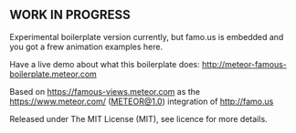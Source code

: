 WORK IN PROGRESS
----------------

Experimental boilerplate version currently, but famo.us is embedded and you got a frew animation examples here.

Have a live demo about what this boilerplate does: http://meteor-famous-boilerplate.meteor.com

Based on https://famous-views.meteor.com as the https://www.meteor.com/ (METEOR@1.0) integration of http://famo.us

Released under The MIT License (MIT), see licence for more details.
